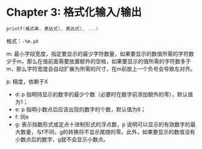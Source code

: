 # Chapter 3: 格式化输入/输出

```c
printf(格式串, 表达式1, 表达式2, ...)
```

格式：`-%m.pX`

m: 最小字段宽度，指定要显示的最少字符数量，如果要显示的数值所需的字符数少于m，那么在值前面需要放置额外的空格，如果要显示的值所需的字符数多于m，那么字符宽度会自动扩展为所需的尺寸，在m前放上一个负号会导致左对齐。

p: 精度，依赖于X

- d: p 指明待显示的数字的最少个数（必要时在数字前添加额外的零），默认值为1；
- e: p 指明小数点后应该出现的数字的个数，默认值为6；
- f: 同e
- g: 表示指数形式或定点十进制形式的浮点数，p 说明可以显示的有效数字的最大数量，与f不同，g的转换将不显示尾随的零。此外，如果要显示的数值没有小数点后的数字，g就不会显示小数点。
